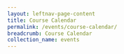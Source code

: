 ```yaml
---
layout: leftnav-page-content
title: Course Calendar
permalink: /events/course-calendar/
breadcrumb: Course Calendar
collection_name: events
---
```

